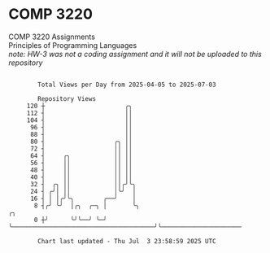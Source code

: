 # COMP 3220
COMP 3220 Assignments  
Principles of Programming Languages  
*note: HW-3 was not a coding assignment and it will not be uploaded to this repository*  

```

        Total Views per Day from 2025-04-05 to 2025-07-03

        Repository Views
     120 ┼                      ╭╮
     112 ┤                      ││
     104 ┤                      ││
      96 ┤                      ││
      88 ┤                      ││
      80 ┤                   ╭╮ ││
      72 ┤                   ││ ││
      64 ┤     ╭╮            ││ ││
      56 ┤     ││            ││ ││
      48 ┤     ││            ││ ││
      40 ┤     ││            ││ ││
      32 ┤  ╭╮ ││            ││╭╯╰╮
      24 ┤ ╭╯│ ││            │╰╯  │
      16 ┤ │ │╭╯╰╮        ╭──╯    │
       8 ┤╭╯ ╰╯  │╭╮  ╭─╮ │       ╰╮                                       ╭╮
       0 ┼╯      ╰╯╰──╯ ╰─╯        ╰───────────────────────────────────────╯╰──────────────────────

        Chart last updated - Thu Jul  3 23:58:59 2025 UTC
        
```

